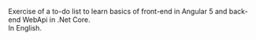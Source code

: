Exercise of a to-do list to learn basics of front-end in Angular 5 and back-end WebApi in .Net Core.  
In English.
